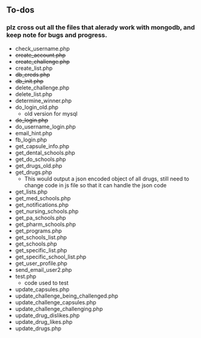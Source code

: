 ## To-dos 

### plz cross out all the files that alerady work with mongodb, and keep note for bugs and progress.  



* check_username.php
* ~~create_account.php~~
* ~~create_challenge.php~~
* create_list.php
* ~~db_creds.php~~
* ~~db_init.php~~
* delete_challenge.php
* delete_list.php
* determine_winner.php
* do_login_old.php
  * old version for mysql
* ~~do_login.php~~
* do_username_login.php
* email_hint.php
* fb_login.php
* get_capsule_info.php
* get_dental_schools.php
* get_do_schools.php
* get_drugs_old.php
* get_drugs.php
  * This would output a json encoded object of all drugs, still need to change code in js file so that it can handle the json code
* get_lists.php
* get_med_schools.php
* get_notifications.php
* get_nursing_schools.php
* get_pa_schools.php
* get_pharm_schools.php
* get_programs.php
* get_schools_list.php
* get_schools.php
* get_specific_list.php
* get_specific_school_list.php
* get_user_profile.php
* send_email_user2.php
* test.php
  * code used to test 
* update_capsules.php
* update_challenge_being_challenged.php
* update_challenge_capsules.php
* update_challenge_challenging.php
* update_drug_dislikes.php
* update_drug_likes.php
* update_drugs.php